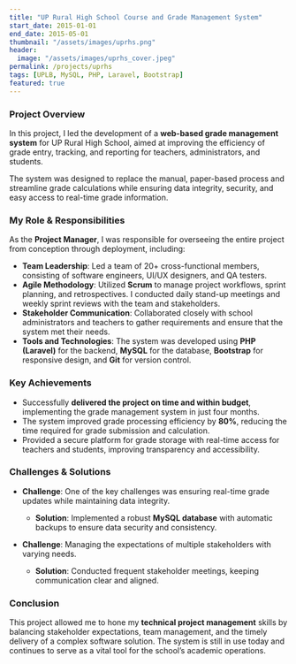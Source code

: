 ```yaml
---
title: "UP Rural High School Course and Grade Management System"
start_date: 2015-01-01
end_date: 2015-05-01
thumbnail: "/assets/images/uprhs.png"
header:
  image: "/assets/images/uprhs_cover.jpeg"
permalink: /projects/uprhs
tags: [UPLB, MySQL, PHP, Laravel, Bootstrap]
featured: true
---
```



### Project Overview
In this project, I led the development of a **web-based grade management system** for UP Rural High School, aimed at improving the efficiency of grade entry, tracking, and reporting for teachers, administrators, and students.

The system was designed to replace the manual, paper-based process and streamline grade calculations while ensuring data integrity, security, and easy access to real-time grade information.

### My Role & Responsibilities
As the **Project Manager**, I was responsible for overseeing the entire project from conception through deployment, including:
- **Team Leadership**: Led a team of 20+ cross-functional members, consisting of software engineers, UI/UX designers, and QA testers.
- **Agile Methodology**: Utilized **Scrum** to manage project workflows, sprint planning, and retrospectives. I conducted daily stand-up meetings and weekly sprint reviews with the team and stakeholders.
- **Stakeholder Communication**: Collaborated closely with school administrators and teachers to gather requirements and ensure that the system met their needs.
- **Tools and Technologies**: The system was developed using **PHP (Laravel)** for the backend, **MySQL** for the database, **Bootstrap** for responsive design, and **Git** for version control.

### Key Achievements
- Successfully **delivered the project on time and within budget**, implementing the grade management system in just four months.
- The system improved grade processing efficiency by **80%**, reducing the time required for grade submission and calculation.
- Provided a secure platform for grade storage with real-time access for teachers and students, improving transparency and accessibility.

### Challenges & Solutions
- **Challenge**: One of the key challenges was ensuring real-time grade updates while maintaining data integrity.
  - **Solution**: Implemented a robust **MySQL database** with automatic backups to ensure data security and consistency.
  
- **Challenge**: Managing the expectations of multiple stakeholders with varying needs.
  - **Solution**: Conducted frequent stakeholder meetings, keeping communication clear and aligned.

### Conclusion
This project allowed me to hone my **technical project management** skills by balancing stakeholder expectations, team management, and the timely delivery of a complex software solution. The system is still in use today and continues to serve as a vital tool for the school’s academic operations.
